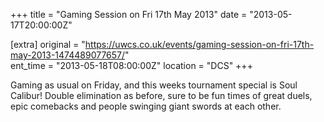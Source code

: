+++
title = "Gaming Session on Fri 17th May 2013"
date = "2013-05-17T20:00:00Z"

[extra]
original = "https://uwcs.co.uk/events/gaming-session-on-fri-17th-may-2013-1474489077657/"    
ent_time = "2013-05-18T08:00:00Z"
location = "DCS"
+++

Gaming as usual on Friday, and this weeks tournament special is Soul Calibur\! Double elimination as before, sure to be fun times of great duels, epic comebacks and people swinging giant swords at each other.

